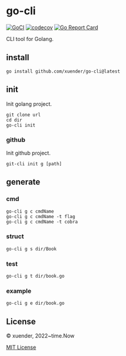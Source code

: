 # go-cli

[![GoCI](https://github.com/xuender/go-cli/workflows/Go/badge.svg)](https://github.com/xuender/go-cli/actions)
[![codecov](https://codecov.io/gh/xuender/go-cli/branch/main/graph/badge.svg?token=8CTpNIHxYT)](https://codecov.io/gh/xuender/go-cli)
[![Go Report Card](https://goreportcard.com/badge/github.com/xuender/go-cli)](https://goreportcard.com/report/github.com/xuender/go-cli)

CLI tool for Golang.

## install

```shell
go install github.com/xuender/go-cli@latest
```

## init

Init golang project.

```shell
git clone url
cd dir
go-cli init
```

### github

Init github project.

```shell
git-cli init g [path]
```

## generate

### cmd

```shell
go-cli g c cmdName
go-cli g c cmdName -t flag
go-cli g c cmdName -t cobra
```

### struct

```shell
go-cli g s dir/Book
```

### test

```shell
go-cli g t dir/book.go
```

### example

```shell
go-cli g e dir/book.go
```

## License

© xuender, 2022~time.Now

[MIT License](https://github.com/xuender/go-cli/blob/master/LICENSE)
